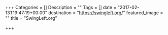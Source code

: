 +++
Categories = []
Description = ""
Tags = []
date = "2017-02-13T19:47:19+00:00"
destination = "https://swingleft.org/"
featured_image = ""
title = "SwingLeft.org"

+++
